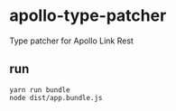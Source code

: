 # apollo-type-patcher
Type patcher for Apollo Link Rest

## run

```
yarn run bundle
node dist/app.bundle.js
```
